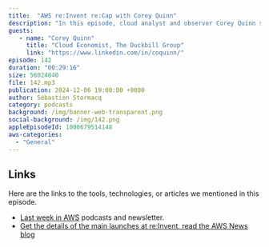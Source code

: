 ```yaml
---
title:  "AWS re:Invent re:Cap with Corey Quinn"
description: "In this episode, cloud analyst and observer Corey Quinn shares his observation about trends and news from this week's AWS re:Invent conference,"
guests:
   - name: "Corey Quinn"
     title: "Cloud Economist, The Duckbill Group"
     link: "https://www.linkedin.com/in/coquinn/"
episode: 142
duration: "00:29:16" 
size: 56024840
file: 142.mp3	
publication: 2024-12-06 19:00:00 +0000
author: Sébastien Stormacq
category: podcasts
background: /img/banner-web-transparent.png
social-background: /img/142.png
appleEpisodeId: 1000679514148
aws-categories:
  - "General"
---
```


## Links

Here are the links to the tools, technologies, or articles we mentioned in this episode.

- [Last week in AWS](https://www.lastweekinaws.com/) podcasts and newsletter.
- [Get the details of the main launches at re:Invent, read the AWS News blog](https://aws.amazon.com/blogs/aws/)

